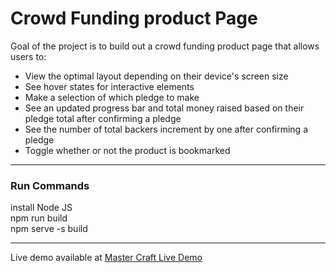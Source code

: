 # Crowd Funding product Page

Goal of the project is to build out a crowd funding product page that allows users to:

- View the optimal layout depending on their device's screen size
- See hover states for interactive elements
- Make a selection of which pledge to make
- See an updated progress bar and total money raised based on their pledge total after confirming a pledge
- See the number of total backers increment by one after confirming a pledge
- Toggle whether or not the product is bookmarked

---

### Run Commands

install Node JS \
npm run build \
npm serve -s build


--- 
Live demo available at [Master Craft Live Demo](https://crowfund-mastercraft.netlify.app)
